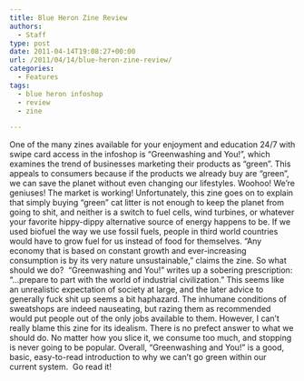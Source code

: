 ```yaml
---
title: Blue Heron Zine Review
authors: 
  - Staff
type: post
date: 2011-04-14T19:08:27+00:00
url: /2011/04/14/blue-heron-zine-review/
categories:
  - Features
tags:
  - blue heron infoshop
  - review
  - zine

---
```

One of the many zines available for your enjoyment and education 24/7 with swipe card access in the infoshop is “Greenwashing and You!”, which examines the trend of businesses marketing their products as “green”. This appeals to consumers because if the products we already buy are “green”, we can save the planet without even changing our lifestyles. Woohoo! We’re geniuses! The market is working! Unfortunately, this zine goes on to explain that simply buying “green” cat litter is not enough to keep the planet from going to shit, and neither is a switch to fuel cells, wind turbines, or whatever your favorite hippy-dippy alternative source of energy happens to be. If we used biofuel the way we use fossil fuels, people in third world countries would have to grow fuel for us instead of food for themselves. “Any economy that is based on constant growth and ever-increasing consumption is by its very nature unsustainable,” claims the zine. So what should we do?  “Greenwashing and You!” writes up a sobering prescription: “&#8230;prepare to part with the world of industrial civilization.” This seems like an unrealistic expectation of society at large, and the later advice to generally fuck shit up seems a bit haphazard. The inhumane conditions of sweatshops are indeed nauseating, but razing them as recommended would put people out of the only jobs available to them. However, I can’t really blame this zine for its idealism. There is no prefect answer to what we should do. No matter how you slice it, we consume too much, and stopping is never going to be popular. Overall, “Greenwashing and You!” is a good, basic, easy-to-read introduction to why we can’t go green within our current system.  Go read it!
